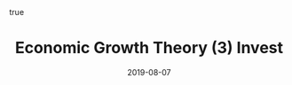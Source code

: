 ---
order: 8
title: Economic Growth Theory (3) Invest
date: 2019-08-07
categories: [ECONOMICS, 3.macroeconomics]
tags: [Economics, Macroeconomics, Economic Growth Theory, Invest]
math: true
description: >-
    Based on the lecture "Macroeconomic Change and Growth (2018-2)" by Prof. Jai Hyun Nahm, Dept. of Economics, College of Economics & Commerce, Kookmin Univ.
image:
    path: /_post_refer_img/Economics/3.Macroeconomics/Thumbnail.jpg
---